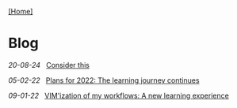 [\[Home\]](../index.md) 

# Blog 

*20-08-24* &nbsp; [Consider this](20-08-24.md)

*05-02-22* &nbsp; [Plans for 2022: The learning journey continues](05-02-22.md)

*09-01-22* &nbsp; [VIM'ization of my workflows: A new learning experience](09-01-22.md)
